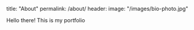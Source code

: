 title: "About"
permalink: /about/
header:
  image: "/images/bio-photo.jpg"

Hello there! This is my portfolio
 
